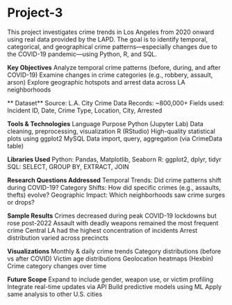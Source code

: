 # Project-3
This project investigates crime trends in Los Angeles from 2020 onward using real data provided by the LAPD. The goal is to identify temporal, categorical, and geographical crime patterns—especially changes due to the COVID-19 pandemic—using Python, R, and SQL.

**Key Objectives**
Analyze temporal crime patterns (before, during, and after COVID-19)
Examine changes in crime categories (e.g., robbery, assault, arson)
Explore geographic hotspots and arrest data across LA neighborhoods

** Dataset**
Source: L.A. City Crime Data
Records: ~800,000+
Fields used: Incident ID, Date, Crime Type, Location, City, Arrested

**Tools & Technologies**
Language	Purpose
Python (Jupyter Lab)	Data cleaning, preprocessing, visualization
R (RStudio)	High-quality statistical plots using ggplot2
MySQL	Data import, query, aggregation (via CrimeData table)

**Libraries Used**
Python: Pandas, Matplotlib, Seaborn
R: ggplot2, dplyr, tidyr
SQL: SELECT, GROUP BY, EXTRACT, JOIN

**Research Questions Addressed**
Temporal Trends: Did crime patterns shift during COVID-19?
Category Shifts: How did specific crimes (e.g., assaults, thefts) evolve?
Geographic Impact: Which neighborhoods saw crime surges or drops?

**Sample Results**
Crimes decreased during peak COVID-19 lockdowns but rose post-2022
Assault with deadly weapons remained the most frequent crime
Central LA had the highest concentration of incidents
Arrest distribution varied across precincts

**Visualizations**
Monthly & daily crime trends
Category distributions (before vs after COVID)
Victim age distributions
Geolocation heatmaps (Hexbin)
Crime category changes over time

 **Future Scope**
Expand to include gender, weapon use, or victim profiling
Integrate real-time updates via API
Build predictive models using ML
Apply same analysis to other U.S. cities
